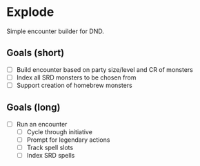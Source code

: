 # Explode

Simple encounter builder for DND.

## Goals (short)

-   [ ] Build encounter based on party size/level and CR of monsters
-   [ ] Index all SRD monsters to be chosen from
-   [ ] Support creation of homebrew monsters

## Goals (long)

-   [ ] Run an encounter
    -   [ ] Cycle through initiative
    -   [ ] Prompt for legendary actions
    -   [ ] Track spell slots
    -   [ ] Index SRD spells
